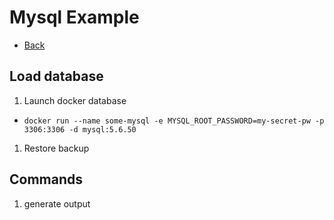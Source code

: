 # Mysql Example
* [Back](./readme.md)

## Load database
1. Launch docker database
  * `docker run --name some-mysql -e MYSQL_ROOT_PASSWORD=my-secret-pw -p 3306:3306 -d mysql:5.6.50`
1. Restore backup
## Commands
  1. generate output